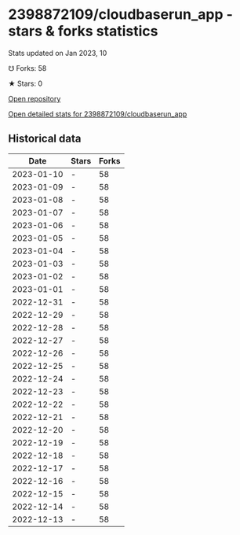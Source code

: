 # 2398872109/cloudbaserun_app - stars & forks statistics

Stats updated on Jan 2023, 10

☋ Forks: 58

★ Stars: 0

[Open repository](https://github.com/2398872109/cloudbaserun_app)

[Open detailed stats for 2398872109/cloudbaserun_app](https://reviewgithub.com/rep/2398872109/cloudbaserun_app)

## Historical data
| Date | Stars | Forks |
|------|-------|-------|
| 2023-01-10 | - | 58 | 
| 2023-01-09 | - | 58 | 
| 2023-01-08 | - | 58 | 
| 2023-01-07 | - | 58 | 
| 2023-01-06 | - | 58 | 
| 2023-01-05 | - | 58 | 
| 2023-01-04 | - | 58 | 
| 2023-01-03 | - | 58 | 
| 2023-01-02 | - | 58 | 
| 2023-01-01 | - | 58 | 
| 2022-12-31 | - | 58 | 
| 2022-12-29 | - | 58 | 
| 2022-12-28 | - | 58 | 
| 2022-12-27 | - | 58 | 
| 2022-12-26 | - | 58 | 
| 2022-12-25 | - | 58 | 
| 2022-12-24 | - | 58 | 
| 2022-12-23 | - | 58 | 
| 2022-12-22 | - | 58 | 
| 2022-12-21 | - | 58 | 
| 2022-12-20 | - | 58 | 
| 2022-12-19 | - | 58 | 
| 2022-12-18 | - | 58 | 
| 2022-12-17 | - | 58 | 
| 2022-12-16 | - | 58 | 
| 2022-12-15 | - | 58 | 
| 2022-12-14 | - | 58 | 
| 2022-12-13 | - | 58 | 

